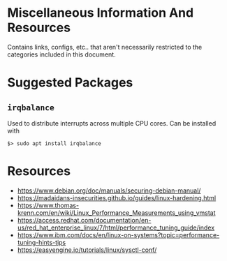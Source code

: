 # Miscellaneous Information And Resources

Contains links, configs, etc.. that aren't necessarily restricted to the categories included in this document.

# Suggested Packages

## `irqbalance`

Used to distribute interrupts across multiple CPU cores. Can be installed with

```shell
$> sudo apt install irqbalance
```

# Resources

* https://www.debian.org/doc/manuals/securing-debian-manual/
* https://madaidans-insecurities.github.io/guides/linux-hardening.html
* https://www.thomas-krenn.com/en/wiki/Linux_Performance_Measurements_using_vmstat
* https://access.redhat.com/documentation/en-us/red_hat_enterprise_linux/7/html/performance_tuning_guide/index
* https://www.ibm.com/docs/en/linux-on-systems?topic=performance-tuning-hints-tips
* https://easyengine.io/tutorials/linux/sysctl-conf/